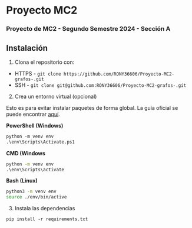 # Proyecto MC2
### Proyecto de MC2 - Segundo Semestre 2024 - Sección A

## Instalación
1. Clona el repositorio con:
- HTTPS - `git clone https://github.com/RONY36606/Proyecto-MC2-grafos-.git`
- SSH - `git clone git@github.com:RONY36606/Proyecto-MC2-grafos-.git`

2. Crea un entorno virtual (opcional)

Esto es para evitar instalar paquetes de forma global. La guía oficial se puede encontrar [aquí](https://docs.python.org/3/library/venv.html).

**PowerShell (Windows)**
```ps
python -m venv env
.\env\Scripts\Activate.ps1
```

**CMD (Windows**
```cmd
python -m venv env
.\env\Scripts\activate
```

**Bash (Linux)**
```sh
python3 -m venv env
source ./env/bin/active
```

3. Instala las dependencias

`pip install -r requirements.txt`

